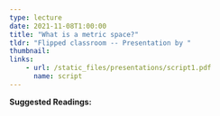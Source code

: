 ```yaml
---
type: lecture
date: 2021-11-08T1:00:00
title: "What is a metric space?"
tldr: "Flipped classroom -- Presentation by "
thumbnail: 
links: 
    - url: /static_files/presentations/script1.pdf
      name: script
---
```

**Suggested Readings:**

